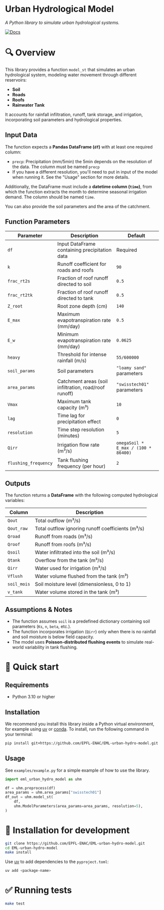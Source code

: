 # Urban Hydrological Model

_A Python library to simulate urban hydrological systems._

[![Docs](https://github.com/EPFL-ENAC/EML-urban-hydro-model/actions/workflows/docs.yaml/badge.svg)](https://epfl-enac.github.io/EML-urban-hydro-model/)


# 🔍 Overview

This library provides a function `model_st` that simulates an urban hydrological system, modeling water movement through different reservoirs:
- **Soil**
- **Roads**
- **Roofs**
- **Rainwater Tank**

It accounts for rainfall infiltration, runoff, tank storage, and irrigation, incorporating soil parameters and hydrological properties.


## Input Data

The function expects a **Pandas DataFrame (`df`)** with at least one required column:
- `precp`: Precipitation (mm/5min) the 5min depends on the resolution of the data. The column must be named `precp`
-  If you have a different resolution, you'll need to put in input of the model when running it. See the "Usage" section for more details.

Additionally, the DataFrame must include a **datetime column (`time`)**, from which the function extracts the month to determine seasonal irrigation demand. The column should be named `time`.

You can also provide the soil parameters and the area of the catchment.


## Function Parameters

| Parameter     | Description                                           | Default  |
|---------------|-------------------------------------------------------|----------|
| `df`          | Input DataFrame containing precipitation data         | Required |
| `k`           | Runoff coefficient for roads and roofs                | `90` |
| `frac_rt2s`   | Fraction of roof runoff directed to soil              | `0.5` |
| `frac_rt2tk`  | Fraction of roof runoff directed to tank              | `0.5` |
| `Z_root`      | Root zone depth (cm)                                  | `140` |
| `E_max`       | Maximum evapotranspiration rate (mm/day)              | `0.5` |
| `E_w`         | Minimum evapotranspiration rate (mm/day)              | `0.0625` |
| `heavy`       | Threshold for intense rainfall (m/s)                  | `55/600000` |
| `soil_params` | Soil parameters                                       | `"loamy sand"` parameters |
| `area_params` | Catchment areas (soil infiltration, road/roof runoff) | `"swisstech01"` parameters |
| `Vmax`        | Maximum tank capacity (m³)                            | `10` |
| `lag`         | Time lag for precipitation effect                     | `0` |
| `resolution`  | Time step resolution (minutes)                        | `5` |
| `Qirr`        | Irrigation flow rate (m³/s)                           | `omegaSoil * E_max / (100 * 86400)` |
| `flushing_frequency` | Tank flushing frequency (per hour)             | `2` |


## Outputs

The function returns a **DataFrame** with the following computed hydrological variables:

| Column        | Description                                      |
|--------------|--------------------------------------------------|
| `Qout`      | Total outflow (m³/s)                              |
| `Qout_raw`  | Total outflow ignoring runoff coefficients (m³/s) |
| `Qroad`     | Runoff from roads (m³/s)                          |
| `Qroof`     | Runoff from roofs (m³/s)                          |
| `Qsoil`     | Water infiltrated into the soil (m³/s)            |
| `Qtank`     | Overflow from the tank (m³/s)                     |
| `Qirr`      | Water used for irrigation (m³/s)                  |
| `Vflush`    | Water volume flushed from the tank (m³)           |
| `soil_mois` | Soil moisture level (dimensionless, 0 to 1)       |
| `v_tank`    | Water volume stored in the tank (m³)              |


## Assumptions & Notes

- The function assumes `soil` is a predefined dictionary containing soil parameters (`Ks`, `n`, `beta`, etc.).
- The function incorporates irrigation (`Qirr`) only when there is no rainfall and soil moisture is below field capacity.
- The model uses **Poisson-distributed flushing events** to simulate real-world variability in tank flushing.


# 🐇 Quick start

## Requirements

- Python 3.10 or higher


## Installation

We recommend you install this library inside a Python virtual environment, for example using [uv](https://github.com/astral-sh/uv) or [conda](https://docs.conda.io/projects/conda/en/latest/user-guide/install/index.html). To install, run the following command in your terminal:
```bash
pip install git+https://github.com/EPFL-ENAC/EML-urban-hydro-model.git
```

## Usage

See `examples/example.py` for a simple example of how to use the library.

```python
import eml_urban_hydro_model as uhm

df = uhm.preprocess(df)
area_params = uhm.area_params["swisstech01"]
df_out = uhm.model_st(
    df,
    uhm.ModelParameters(area_params=area_params, resolution=5),
)
```


# 💾 Installation for development

```bash
git clone https://github.com/EPFL-ENAC/EML-urban-hydro-model.git
cd EML-urban-hydro-model
make install
```

Use [uv](https://github.com/astral-sh/uv) to add dependencies to the `pyproject.toml`:

```bash
uv add <package-name>
```


# ✅ Running tests

```bash
make test
```
